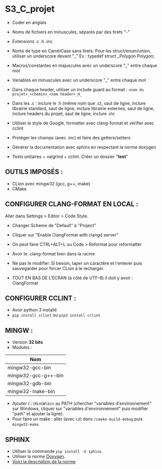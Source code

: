 # S3_C_projet

- Coder en anglais

- Noms de fichiers en minuscules, séparés par des tirets "-"
- Extensions .c .h .inc

- Noms de type en CamelCase sans tirets. Pour les struct/enum/union, utiliser un underscore devant "_"
  Ex : typedef struct _Polygon Polygon;

- Macros/constantes en majuscules avec un underscore "_" entre chaque mot

- Variables en minuscules avec un underscore "_" entre chaque mot

- Dans chaque header, utiliser un include guard au format :
           `<nom du projet>_<chemin>_<nom header>_H_`

- Dans les .c : inclure le .h (même nom que .c), saut de ligne, inclure librairie standard, saut de ligne, inclure librairie externes, saut de ligne, inclure headers du projet, saut de ligne, inclure .inc

- Utiliser le style de Google, formatter avec clang-format et vérifier avec cclint

- Protéger les champs (avec .inc) et faire des getters/setters

- Générer la documentation avec sphinx en respectant la norme doxygen

- Tests unitaires + valgrind + cclint. Créer un dossier "**test**"

## OUTILS IMPOSÉS :
- CLion avec mingw32 (gcc, g++, make)
- CMake

## CONFIGURER CLANG-FORMAT EN LOCAL :
Aller dans Settings > Editor > Code Style.
- Changer Scheme de "Default" à "Project"
- Cliquer sur "Enable ClangFormat with clangd server"
- On peut faire CTRL+ALT+L ou Code > Reformat pour reformatter

- Avoir le .clang-format bien dans la racine
- Ne pas le modifier. Si besoin, taper un caractère et l'enlever puis sauvegarder pour forcer CLion à le recharger.
- TOUT EN BAS DE L'ECRAN (à côté de UTF-8) il doit y avoir : ClangFormat

## CONFIGURER CCLINT :
- Avoir python 3 installé
- `pip install cclint` ou `pip3 install cclint`

## MINGW :
- Version **32 bits**
- Modules :

| Nom                 |
|---------------------|
| mingw32-gcc-bin     |
| mingw32-gcc-g++-bin |
| mingw32-gdb-bin     |
| mingw32-make-bin    |

- Ajouter `C:\MinGW\bin` au PATH (chercher "variables d'environnement" sur Windows, cliquer sur "variables d'environnement" puis modifier "path" et ajouter la ligne).
- Pour faire un make : aller (avec `cd`) dans `/cmake-build-debug` puis `mingw32-make`.

## SPHINX
- Utiliser la commande `pip install -U sphinx`.
- Utiliser la norme [Doxygen](http://www.doxygen.nl/manual/docblocks.html).
- [Voici la description de la norme](https://franckh.developpez.com/tutoriels/outils/doxygen/)